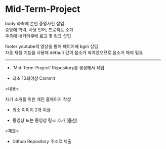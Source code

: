 # Mid-Term-Project

body 좌측에 본인 증명사진 삽입  
     중앙에 학력, 사용 언어, 프로젝트 소개  
     우측에 네카라쿠배 로고 및 링크 삽입  
     
footer youtube의 영상을 통해 페이지에 bgm 삽입  
       자동 재생 기능을 사용해 default 값이 음소거 되어있으므로 음소거 해제 필요  
 
 ---

<Github>

- ‘Mid-Term-Project’ Repository를 생성해서 작업

- 최소 10회이상 Commit

 

<내용>

자기 소개를 위한 개인 홈페이지 작성

- 최소 이미지 2개 이상

- 동영상 또는 동영상 링크 추가 (옵션)

<제출>

- Github Repository 주소로 제출
